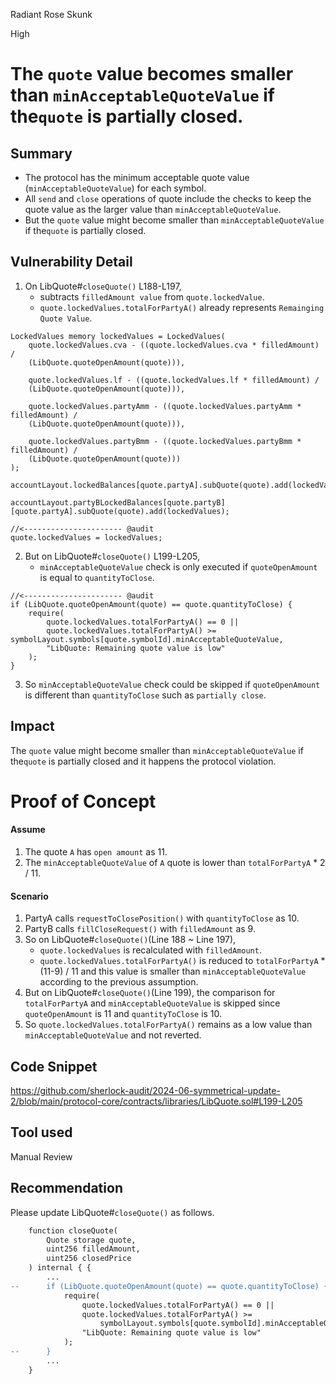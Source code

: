 Radiant Rose Skunk

High

# The `quote` value becomes smaller than `minAcceptableQuoteValue` if the`quote` is partially closed.

## Summary

- The protocol has the minimum acceptable quote value (`minAcceptableQuoteValue`) for each symbol.
- All `send` and `close` operations of quote include the checks to keep the quote value as the larger value than `minAcceptableQuoteValue`.
- But the `quote` value might become smaller than `minAcceptableQuoteValue` if the`quote` is partially closed.

## Vulnerability Detail

1. On LibQuote#`closeQuote()` L188-L197, 
	-  subtracts `filledAmount value` from `quote.lockedValue`.
	- `quote.lockedValues.totalForPartyA()` already represents `Remainging Quote Value`.

```solidity
LockedValues memory lockedValues = LockedValues(
	quote.lockedValues.cva - ((quote.lockedValues.cva * filledAmount) / 
	(LibQuote.quoteOpenAmount(quote))),

	quote.lockedValues.lf - ((quote.lockedValues.lf * filledAmount) / 
	(LibQuote.quoteOpenAmount(quote))),

	quote.lockedValues.partyAmm - ((quote.lockedValues.partyAmm * filledAmount) / 
	(LibQuote.quoteOpenAmount(quote))),

	quote.lockedValues.partyBmm - ((quote.lockedValues.partyBmm * filledAmount) / 
	(LibQuote.quoteOpenAmount(quote)))
);

accountLayout.lockedBalances[quote.partyA].subQuote(quote).add(lockedValues);

accountLayout.partyBLockedBalances[quote.partyB][quote.partyA].subQuote(quote).add(lockedValues);

//<---------------------- @audit
quote.lockedValues = lockedValues;
```
	
2. But on LibQuote#`closeQuote()` L199-L205, 
	- `minAcceptableQuoteValue` check is only executed if `quoteOpenAmount` is equal to `quantityToClose`.
	
```solidity
//<---------------------- @audit
if (LibQuote.quoteOpenAmount(quote) == quote.quantityToClose) {
	require(	
		quote.lockedValues.totalForPartyA() == 0 ||
		quote.lockedValues.totalForPartyA() >= symbolLayout.symbols[quote.symbolId].minAcceptableQuoteValue,
		"LibQuote: Remaining quote value is low"
	);
}
```

3. So `minAcceptableQuoteValue` check could be skipped if `quoteOpenAmount` is different than `quantityToClose` such as `partially close`.

## Impact

 The `quote` value might become smaller than `minAcceptableQuoteValue` if the`quote` is partially closed and it happens the protocol violation.

# Proof of Concept

#### Assume
1. The quote `A` has `open amount` as 11.
2. The `minAcceptableQuoteValue` of `A` quote is lower than `totalForPartyA` * 2 / 11.

#### Scenario
1. PartyA calls `requestToClosePosition()` with `quantityToClose` as 10.
2. PartyB calls `fillCloseRequest()` with `filledAmount` as 9.
3. So on LibQuote#`closeQuote()`(Line 188 ~ Line 197), 
	- `quote.lockedValues` is  recalculated with `filledAmount`.
	- `quote.lockedValues.totalForPartyA()` is reduced to  `totalForPartyA` * (11-9) / 11 and this value is smaller than `minAcceptableQuoteValue` according to the previous assumption.
4. But on LibQuote#`closeQuote()`(Line 199), the comparison for `totalForPartyA` and `minAcceptableQuoteValue` is skipped since `quoteOpenAmount` is 11 and `quantityToClose` is 10.
5. So `quote.lockedValues.totalForPartyA()` remains as a low value than `minAcceptableQuoteValue` and not reverted.

## Code Snippet

https://github.com/sherlock-audit/2024-06-symmetrical-update-2/blob/main/protocol-core/contracts/libraries/LibQuote.sol#L199-L205
## Tool used

Manual Review

## Recommendation

Please update LibQuote#`closeQuote()` as follows.

```diff
	function closeQuote(
		Quote storage quote, 
		uint256 filledAmount, 
		uint256 closedPrice
	) internal { {
		...
--		if (LibQuote.quoteOpenAmount(quote) == quote.quantityToClose) {
			require(
				quote.lockedValues.totalForPartyA() == 0 ||
				quote.lockedValues.totalForPartyA() >= 
					symbolLayout.symbols[quote.symbolId].minAcceptableQuoteValue,
				"LibQuote: Remaining quote value is low"
			);
--		}
		...
	}
```
